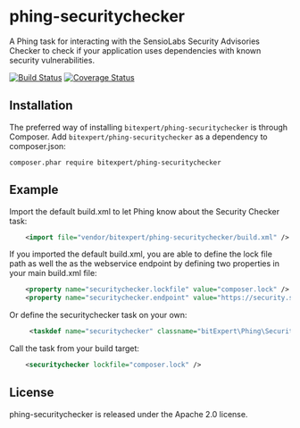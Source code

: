 phing-securitychecker
=====================

A Phing task for interacting with the SensioLabs Security Advisories Checker to check if your application uses 
dependencies with known security vulnerabilities.

[![Build Status](https://travis-ci.org/bitExpert/phing-securitychecker.svg?branch=master)](https://travis-ci.org/bitExpert/phing-securitychecker)
[![Coverage Status](https://coveralls.io/repos/github/bitExpert/phing-securitychecker/badge.svg?branch=master)](https://coveralls.io/github/bitExpert/phing-securitychecker?branch=master)

Installation
------------

The preferred way of installing `bitexpert/phing-securitychecker` is through Composer. Add `bitexpert/phing-securitychecker` as a dependency to 
composer.json:

```
composer.phar require bitexpert/phing-securitychecker
```

Example
-------

Import the default build.xml to let Phing know about the Security Checker task:

```xml
    <import file="vendor/bitexpert/phing-securitychecker/build.xml" />
```

If you imported the default build.xml, you are able to define the lock file
path as well the as the webservice endpoint by defining two properties
in your main build.xml file:

```xml
    <property name="securitychecker.lockfile" value="composer.lock" />
    <property name="securitychecker.endpoint" value="https://security.symfony.com/check_lock" />
```

Or define the securitychecker task on your own:

```xml
     <taskdef name="securitychecker" classname="bitExpert\Phing\SecurityChecker\SecurityCheckerTask" />
```

Call the task from your build target:

```xml
    <securitychecker lockfile="composer.lock" />
```

License
-------

phing-securitychecker is released under the Apache 2.0 license.
